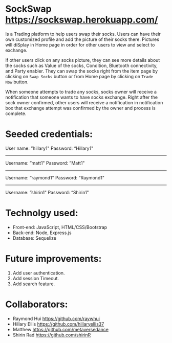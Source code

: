 # SockSwap  https://sockswap.herokuapp.com/
Is a Trading platform to help users swap their socks. Users can have their own customized profile and add the picture of their socks there. Pictures will diSplay in Home page in order for other users to view and select to exchange.

If other users click on any socks picture, they can see more details about the socks such as Value of the socks, Condition, Bluetooth connectivity, and Party enabler. They can swap the socks right from the item page by clicking on `Swap Socks` button or from Home page by clicking on `Trade Now` button.

When someone attempts to trade any socks, socks owner will receive a notification that someone wants to have socks exchange. Right after the sock owner confirmed, other users will receive a notification in notification box that exchange attempt was confirmed by the owner and process is complete.

# Seeded credentials: 
User name: ”hillary1"
Password: “Hillary1"

--------------------------
Username: ”matt1"
Password: ”Matt1"

--------------------------
Username: ”raymond1"
Password: “Raymond1"

--------------------------
Username: ”shirin1"
Password: “Shirin1"

# Technolgy used:
- Front-end: JavaScript, HTML/CSS/Bootstrap
- Back-end: Node, Express.js
- Database: Sequelize

# Future improvements:
1. Add user authentication.
2. Add session Timeout.
3. Add search feature.

# Collaborators:
* Raymond Hui https://github.com/raywhui
* Hillary Ellis https://github.com/hillaryellis37
* Matthew https://github.com/metaversedance
* Shirin Rad https://github.com/shirinR
